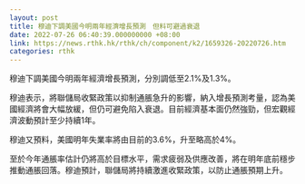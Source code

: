 ```yaml
---
layout: post
title: 穆迪下調美國今明兩年經濟增長預測　但料可避過衰退
date: 2022-07-26 06:40:39.000000000 +08:00
link: https://news.rthk.hk/rthk/ch/component/k2/1659326-20220726.htm
categories: rthk
---
```


穆迪下調美國今明兩年經濟增長預測，分別調低至2.1%及1.3%。

穆迪表示，將聯儲局收緊政策以抑制通脹急升的影響，納入增長預測考量，認為美國經濟將會大幅放緩，但仍可避免陷入衰退。目前經濟基本面仍然強勁，但宏觀經濟波動預計至少持續1年。

穆迪又預料，美國明年失業率將由目前的3.6%，升至略高於4%。

至於今年通脹率估計仍將高於目標水平，需求疲弱及供應改善，將在明年底前穩步推動通脹回落。穆迪預計，聯儲局將持續激進收緊政策，以防止通脹預期上升。
